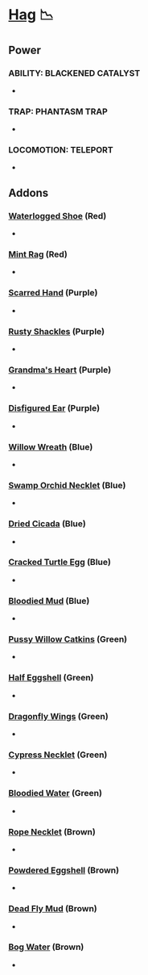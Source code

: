 # [Hag](<https://deadbydaylight.wiki.gg/wiki/Lisa_Sherwood>) 📉

## Power

### ABILITY: BLACKENED CATALYST

-


### TRAP: PHANTASM TRAP

-


### LOCOMOTION: TELEPORT

-


## Addons

### [Waterlogged Shoe](<https://deadbydaylight.wiki.gg/wiki/Waterlogged_Shoe>) (Red)

-


### [Mint Rag](<https://deadbydaylight.wiki.gg/wiki/Mint_Rag>) (Red)

-


### [Scarred Hand](<https://deadbydaylight.wiki.gg/wiki/Scarred_Hand>) (Purple)

-


### [Rusty Shackles](<https://deadbydaylight.wiki.gg/wiki/Rusty_Shackles>) (Purple)

-


### [Grandma's Heart](<https://deadbydaylight.wiki.gg/wiki/Grandma%27s_Heart>) (Purple)

-


### [Disfigured Ear](<https://deadbydaylight.wiki.gg/wiki/Disfigured_Ear>) (Purple)

-


### [Willow Wreath](<https://deadbydaylight.wiki.gg/wiki/Willow_Wreath>) (Blue)

-


### [Swamp Orchid Necklet](<https://deadbydaylight.wiki.gg/wiki/Swamp_Orchid_Necklet>) (Blue)

-


### [Dried Cicada](<https://deadbydaylight.wiki.gg/wiki/Dried_Cicada>) (Blue)

-


### [Cracked Turtle Egg](<https://deadbydaylight.wiki.gg/wiki/Cracked_Turtle_Egg>) (Blue)

-


### [Bloodied Mud](<https://deadbydaylight.wiki.gg/wiki/Bloodied_Mud>) (Blue)

-


### [Pussy Willow Catkins](<https://deadbydaylight.wiki.gg/wiki/Pussy_Willow_Catkins>) (Green)

-


### [Half Eggshell](<https://deadbydaylight.wiki.gg/wiki/Half_Eggshell>) (Green)

-


### [Dragonfly Wings](<https://deadbydaylight.wiki.gg/wiki/Dragonfly_Wings>) (Green)

-


### [Cypress Necklet](<https://deadbydaylight.wiki.gg/wiki/Cypress_Necklet>) (Green)

-


### [Bloodied Water](<https://deadbydaylight.wiki.gg/wiki/Bloodied_Water>) (Green)

-


### [Rope Necklet](<https://deadbydaylight.wiki.gg/wiki/Rope_Necklet>) (Brown)

-


### [Powdered Eggshell](<https://deadbydaylight.wiki.gg/wiki/Powdered_Eggshell>) (Brown)

-


### [Dead Fly Mud](<https://deadbydaylight.wiki.gg/wiki/Dead_Fly_Mud>) (Brown)

-


### [Bog Water](<https://deadbydaylight.wiki.gg/wiki/Bog_Water>) (Brown)

-
